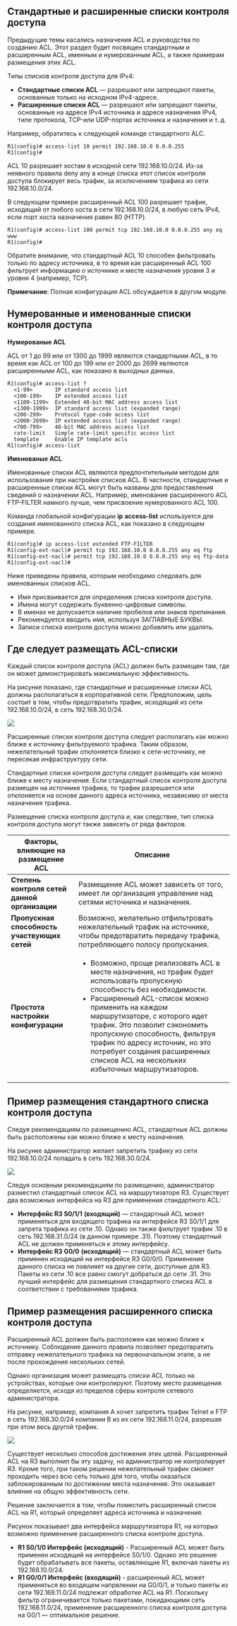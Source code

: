 <!-- 4.4.1 -->
## Стандартные и расширенные списки контроля доступа

Предыдущие темы касались назначения ACL и руководства по созданию ACL. Этот раздел будет посвящен стандартным и расширенным ACL, именным и нумерованным ACL, а также примерам размещения этих ACL.

Типы списков контроля доступа для IPv4:

* **Стандартные списки ACL** — разрешают или запрещают пакеты, основанные только на исходном IPv4-адресе.
* **Расширенные списки ACL** — разрешают или запрещают пакеты, основанные на адресе IPv4 источника и адресе назначения IPv4, типе протокола, TCP-или UDP-портах источника и назначения и т. д.

Например, обратитесь к следующей  команде стандартного ALC.

```
R1(config)# access-list 10 permit 192.168.10.0 0.0.0.255
R1(config)#
```

ACL 10 разрешает хостам в исходной сети 192.168.10.0/24. Из-за неявного правила deny any в конце списка этот список контроля доступа блокирует весь трафик, за исключением трафика из сети 192.168.10.0/24.

В следующем примере расширенный ACL 100 разрешает трафик, исходящий от любого хоста в сети 192.168.10.0/24, в любую сеть IPv4, если порт хоста назначения равен 80 (HTTP).

```
R1(config)# access-list 100 permit tcp 192.168.10.0 0.0.0.255 any eq www
R1(config)#
```

Обратите внимание, что стандартный ACL 10 способен фильтровать только по адресу источника, в то время как расширенный ACL 100 фильтрует информацию о источнике и месте назначения уровня 3 и уровня 4 (например, TCP).

**Примечание**: Полная конфигурация ACL обсуждается в другом модуле.

<!-- 4.4.2 -->
## Нумерованные и именованные списки контроля доступа

**Нумерованые ACL**

ACL от 1 до 99 или от 1300 до 1999 являются стандартными ACL, в то время как ACL от 100 до 199 или от 2000 до 2699 являются расширенными ACL, как показано в выходных данных.

```
R1(config)# access-list ?
  <1-99>       IP standard access list
  <100-199>    IP extended access list
  <1100-1199>  Extended 48-bit MAC address access list
  <1300-1999>  IP standard access list (expanded range)
  <200-299>    Protocol type-code access list
  <2000-2699>  IP extended access list (expanded range)
  <700-799>    48-bit MAC address access list
  rate-limit   Simple rate-limit specific access list
  template     Enable IP template acls
R1(config)# access-list

```

**Именованые ACL**

Именованные списки ACL являются предпочтительным методом для использования при настройке списков ACL. В частности, стандартные и расширенные списки ACL могут быть названы для предоставления сведений о назначении ACL. Например, именование расширенного ACL FTP-FILTER намного лучше, чем присвоение нумерованного ACL 100.

Команда  глобальной конфигурации **ip** **access-list** используется для создания именованного списка ACL, как показано в следующем примере.

```
R1(config)# ip access-list extended FTP-FILTER
R1(config-ext-nacl)# permit tcp 192.168.10.0 0.0.0.255 any eq ftp
R1(config-ext-nacl)# permit tcp 192.168.10.0 0.0.0.255 any eq ftp-data
R1(config-ext-nacl)#

```

Ниже приведены правила, которым необходимо следовать для именованных списков ACL.

* Имя присваивается для определения списка контроля доступа.
* Имена могут содержать буквенно-цифровые символы.
* В именах не допускается наличие пробелов или знаков препинания.
* Рекомендуется вводить имя, используя ЗАГЛАВНЫЕ БУКВЫ.
* Записи списка контроля доступа можно добавлять или удалять.

<!-- 4.4.3 -->
## Где следует размещать ACL-списки

Каждый список контроля доступа (ACL) должен быть размещен там, где он может демонстрировать максимальную эффективность.

На рисунке показано, где стандартные и расширенные списки ACL должны располагаться в корпоративной сети. Предположим, цель состоит в том, чтобы предотвратить трафик, исходящий из сети 192.168.10.0/24, в сеть 192.168.30.0/24.

![](./assets/4.4.3.png)
<!-- /courses/ensa-dl/ae8e8c82-34fd-11eb-ba19-f1886492e0e4/aeb43cf2-34fd-11eb-ba19-f1886492e0e4/assets/c61058f0-1c46-11ea-af56-e368b99e9723.svg -->

<!--
На рисунке показано, как разместить ACL в сети. Эта сеть имеет три маршрутизатора и четыре LAN. Вверху в центре находится маршрутизатор R2. Ниже и слева расположен маршрутизатор с именем R1, подключающийся к R2 с помощью последовательного кабеля. Оба R1 и R2 используют свои интерфейсы S0/1/0. Справа от R2 находится маршрутизатор с именем R3, соединяющий R2 с последовательным кабелем. Оба R3 и R2 используют свои интерфейсы S0/1/1. R1 и R3 имеют по две локальные сети каждый. R1 имеет локальную сеть, подключенную от G0/0/0 к коммутатору S1 с узлом PC1. Это сеть 192.168.10.0/24 и PC1 имеет IP-адрес 192.168.10.10. R1 имеет вторую локальную сеть, подключенную от G0/0/1 к коммутатору S2 с узлом PC2. Это сеть 192.168.11.0/24 и PC2 имеет IP-адрес 192.168.11.10. R3 имеет локальную сеть, подключенную от G0/0/0 к коммутатору S3 с узлом PC3. Это сеть 192.168.30.0/24 и PC3 имеет IP-адрес 192.168.30.12. R3 имеет вторую локальную сеть, подключенную от G0/0/1 к коммутатору S4 с серверным узлом. Это сеть 192.168.31.0/24 и сервер имеет IP-адрес 192.168.31.12. Над R1 есть поле, в котором говорится, что расширенные ACL-списки обычно располагаются рядом с источником. Еще одно поле над R3, в котором говорится, что стандартные списки ACL обычно размещаются рядом с сетью назначения.
-->

Расширенные списки контроля доступа следует располагать как можно ближе к источнику фильтруемого трафика. Таким образом, нежелательный трафик отклоняется близко к сети-источнику, не пересекая инфраструктуру сети.

Стандартные списки контроля доступа следует размещать как можно ближе к месту назначения. Если стандартный список контроля доступа размещен на источнике трафика, то трафик разрешается или отклоняется на основе данного адреса источника, независимо от места назначения трафика.

Размещение списка контроля доступа и, как следствие, тип списка контроля доступа могут также зависеть от ряда факторов.

| **Факторы, влияющие на размещение ACL** | **Описание** |
| --- | --- |
| **Степень контроля сетей данной организации**  | Размещение ACL может зависеть от того, имеет ли организация управление над сетями источника и назначения. |
| **Пропускная способность участвующих сетей** | Возможно, желательно отфильтровать нежелательный трафик на источнике, чтобы предотвратить передачу трафика, потребляющего полосу пропускания. |
| **Простота настройки конфигурации** | <ul><li>Возможно, проще реализовать ACL в месте назначения, но трафик будет использовать пропускную способность без необходимости.</li><li>Расширенный ACL-список можно применить на каждом маршрутизаторе, с которого идет трафик. Это позволит сэкономить пропускную способность, фильтруя трафик по адресу источник, но это потребует создания расширенных списков ACL на нескольких избыточных маршрутизаторов.</li></ul> |

<!-- 4.4.4 -->
## Пример размещения стандартного списка контроля доступа

Следуя рекомендациям по размещению ACL, стандартные ACL должны быть расположены как можно ближе к месту назначения.

На рисунке администратор желает запретить трафику из сети 192.168.10.0/24 попадать в сеть 192.168.30.0/24.

![](./assets/4.4.4.png)
<!-- /courses/ensa-dl/ae8e8c82-34fd-11eb-ba19-f1886492e0e4/aeb43cf2-34fd-11eb-ba19-f1886492e0e4/assets/c610a712-1c46-11ea-af56-e368b99e9723.svg -->

<!--
На рисунке показано, как разместить стандартный список ACL в сети. Эта сеть имеет три маршрутизатора и четыре LAN. Вверху в центре находится маршрутизатор R2. Ниже и слева расположен маршрутизатор с именем R1, подключающийся к R2 с помощью последовательного кабеля. Оба R1 и R2 используют свои интерфейсы S0/1/0. Справа от R2 находится маршрутизатор с именем R3, соединяющий R2 с последовательным кабелем. Оба R3 и R2 используют свои интерфейсы S0/1/1. R1 и R3 имеют по две локальные сети каждый. R1 имеет локальную сеть, подключенную от G0/0/0 к коммутатору S1 с узлом PC1. Это сеть 192.168.10.0/24. R1 имеет вторую локальную сеть, подключенную от G0/1 к коммутатору S2 с узлом PC2. Это сеть 192.168.11.0/24. R3 имеет локальную сеть, подключенную от G0/0/0 к коммутатору S3 с узлом PC3. Это сеть 192.168.30.0/24. R3 имеет вторую локальную сеть, подключенную от G0/0/1 к коммутатору S4 с узлом PC4. Это сеть 192.168.31.0/24. В оранжевой рамке вверху находятся слова Блокировать весь трафик с 192.168.10.0/24 до 192.168.30.0/24. Существует воронка на последовательном кабеле между R2 и R3 с широким концом воронки находится на стороне R2. Рядом с воронкой находится утверждение «Фильтрует трафик с 192.168.10.0/24 по всем направлениям, доступным для R3». Существует вторая воронка на кабеле Ethernet между R3 и S3 с широким концом на стороне R3. Рядом с воронкой находится утверждение «Фильтрует трафик от 192.168.10.0/24  до 192.168.30.0/24».
-->

Следуя основным рекомендациям по размещению, администратор разместил стандартный список ACL на маршрутизаторе R3. Существует два возможных интерфейса на R3 для применения стандартного ACL:

* **Интерфейс R3 S0/1/1** **(входящий)** — стандартный ACL может применяться для входящего трафика на интерфейсе R3 S0/1/1 для запрета трафика из сети .10. Однако он также фильтрует трафик .10 в сеть 192.168.31.0/24 (в данном примере .31). Поэтому стандартный ACL не должен применяться к этому интерфейсу.
* **Интерфейс R3 G0/0** **(исходящий)** — стандартный ACL может быть применен исходящий на интерфейсе R3 G0/0/0. Применение данного списка не повлияет на другие сети, доступные для R3. Пакеты из сети .10 все равно смогут добраться до сети .31. Это лучший интерфейс для размещения стандартного списка ACL в соответствии с требованиями трафика.

<!-- 4.4.5 -->
## Пример размещения расширенного списка контроля доступа

Расширенный ACL должен быть расположен как можно ближе к источнику. Соблюдение данного правила позволяет предотвратить отправку нежелательного трафика на первоначальном этапе, а не после прохождения нескольких сетей.

Однако организация может размещать списки ACL только на устройствах, которые они контролируют. Поэтому место размещения определяется, исходя из пределов сферы контроля сетевого администратора.

На рисунке, например, компания A хочет запретить трафик Telnet и FTP в сеть 192.168.30.0/24 компании B из их сети 192.168.11.0/24, разрешая при этом весь другой трафик.

![](./assets/4.4.5.png)
<!-- /courses/ensa-dl/ae8e8c82-34fd-11eb-ba19-f1886492e0e4/aeb43cf2-34fd-11eb-ba19-f1886492e0e4/assets/c6116a60-1c46-11ea-af56-e368b99e9723.svg -->

<!--
На рисунке показано, как разместить расширенный список ACL в сети. Эта сеть имеет три маршрутизатора и четыре LAN. Вверху в центре находится маршрутизатор R2. Ниже и слева расположен маршрутизатор с именем R1, подключающийся к R2 с помощью последовательного кабеля. Оба R1 и R2 используют свои интерфейсы S0/1/0. Справа от R2 находится маршрутизатор с именем R3, соединяющий R2 с последовательным кабелем. Оба R3 и R2 используют свои интерфейсы S0/1/1. R1 и R3 имеют по две локальные сети каждый. R1 имеет локальную сеть, подключенную от G0/0/0 к коммутатору S1 с узлом PC1. Это сеть 192.168.10.0/24. R1 имеет вторую локальную сеть, подключенную от G0/0/1 к коммутатору S2 с узлом PC2. Это сеть 192.168.11.0/24. R3 имеет локальную сеть, подключенную от G0/0/0 к коммутатору S3 с узлом PC3. Это сеть 192.168.30.0/24 и PC3 имеет IP-адрес 192.168.30.12. R3 имеет вторую локальную сеть, подключенную от G0/0/1 к коммутатору S4 с узлом PC4. Это сеть 192.168.31.0/24 и PC4 имеет IP-адрес 192.168.31.12. Текст в области гласит, Блокировать трафик по протоколам FTP и Telnet от 192.168.11.0/24 до 192.168.30.0/24 На последовательном звене между R1 и R2 находится синяя воронка с широким концом воронки на стороне R1 по S0/1/0. Над воронкой находится поле, в котором говорится: Проверяется весь трафик перед выходом из R1 S0/1/0. Вторая воронка, которая находится в локальной сети между R1 и S2. Небольшой конец воронки находится через интерфейс G0/0/1. Рядом с воронкой область которая гласит, Рассматривает трафик только от 192.168.11.0/24.
-->

Существует несколько способов достижения этих целей. Расширенный ACL на R3  выполнил бы эту задачу, но администратор не контролирует R3. Кроме того, при таком решении нежелательный трафик сможет проходить через всю сеть только для того, чтобы оказаться заблокированным по достижении места назначения. Это оказывает влияние на общую эффективность сети.

Решение заключается в том, чтобы поместить расширенный список ACL на R1, который определяет адреса источника и назначения.

Рисунок показывает два интерфейса маршрутизатора R1, на которых возможно применение расширенного списка контроля доступа.

* **R1 S0/1/0 Интерфейс (исходящий)** - Расширенный ACL может быть применен исходящий на интерфейсе S0/1/0. Однако это решение будет обрабатывать все пакеты, оставляющие R1, включая пакеты из 192.168.10.0/24.
* **R1 G0/0/1 Интерфейс (входящий)**  - расширенный ACL может применяться во входящем  напрвлении на G0/0/1, и только пакеты из сети 192.168.11.0/24 подлежат обработке ACL на R1. Поскольку фильтр ограничивается только пакетами, покидающими сеть 192.168.11.0/24, применение расширенного списка контроля доступа на G0/1 — оптимальное решение.

<!-- 4.4.6 -->
<!-- quiz -->

